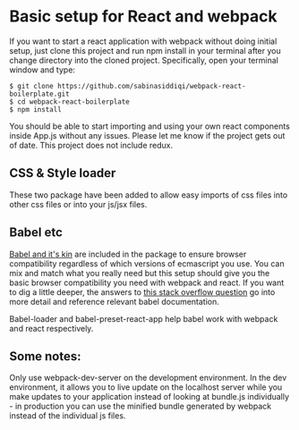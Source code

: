 
# Basic setup for React and webpack

If you want to start a react application with webpack without doing initial setup, just clone this project and run npm install in your terminal after you change directory into the cloned project. Specifically, open your terminal window and type:

```
$ git clone https://github.com/sabinasiddiqi/webpack-react-boilerplate.git
$ cd webpack-react-boilerplate
$ npm install
```

You should be able to start importing and using your own react components inside App.js without any issues. Please let me know if the project gets out of date. This project does not include redux.

## CSS & Style loader

These two package have been added to allow easy imports of css files into other css files or into your js/jsx files. 

## Babel etc

[Babel and it's kin](https://babeljs.io/) are included in the package to ensure browser compatibility regardless of which versions of ecmascript you use. You can mix and match what you really need but this setup should give you the basic browser compatibility you need with webpack and react. If you want to dig a little deeper, the answers to [this stack overflow question](https://stackoverflow.com/questions/32544685/babel-vs-babel-core-vs-babel-runtime) go into more detail and reference relevant babel documentation. 

Babel-loader and babel-preset-react-app help babel work with webpack and react respectively. 

## Some notes: 

Only use webpack-dev-server on the development environment. In the dev environment, it allows you to live update on the localhost server while you make updates to your application instead of looking at bundle.js individually - in production you can use the minified bundle generated by webpack instead of the individual js files.


